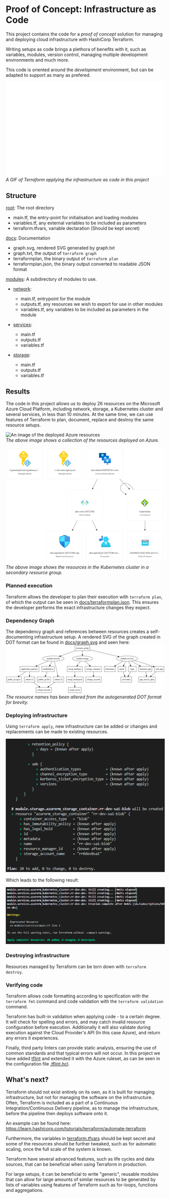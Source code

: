 # Proof of Concept: Infrastructure as Code

This project contains the code for a *proof of concept* solution for managing and deploying cloud infrastructure with HashiCorp Terraform.

Writing setups as code brings a plethora of benefits with it, such as variables, modules, version control, managing multiple development environments and much more.

This code is oriented around the *development* environment, but can be adapted to support as many as prefered.

![A GIF of Terraform applying infrastructure to Azure](docs/terraformapplyplan.gif)  
*A GIF of Terraform applying the infrastructure as code in this project*

## Structure
[root](./): The root directory  
- main.tf, the entry-point for initialisation and loading modules
- variables.tf, any external variables to be included as parameters
- terraform.tfvars, variable declaration (Should be kept secret)

[docs](./docs): Documentation  
- graph.svg, rendered SVG generated by graph.txt
- graph.txt, the output of `terraform graph`
- terraformplan, the binary output of `terraform plan`
- terraformplan.json, the binary output converted to readable JSON format

[modules](./modules): A subdirectory of modules to use.
- [network](./modules/network):
  - main.tf, entrypoint for the module
  - outputs.tf, any resources we wish to export for use in other modules
  - variables.tf, any variables to be included as parameters in the module

- [services](./modules/services):
  - main.tf
  - outputs.tf
  - variables.tf

- [storage](./modules/storage):
  - main.tf
  - outputs.tf
  - variables.tf

## Results
The code in this project allows us to deploy 26 resources on the Microsoft Azure Cloud Platform, including network, storage, a Kubernetes cluster and several services, in less than 10 minutes. At the same time, we can use features of Terraform to plan, document, replace and destroy the same resource setups.

![An image of the deployed Azure resources](https://user-images.githubusercontent.com/35559774/169312435-226df750-afbe-4ebb-98ca-0973ec51fa09.png)  
*The above image shows a collection of the resources deployed on Azure.*  

![An image of the Kubernetes cluster deployed on Azure](docs/azurekubernetes.png)  
*The above image shows the resources in the Kubernetes cluster in a secondary resource group.*  

### Planned execution
Terraform allows the developer to plan their execution with `terraform plan`, of which the output can be seen in [docs/terraformplan.json](./docs/terraformplan.json). This ensures the developer performs the exact infrastructure changes they expect.

### Dependency Graph
The dependency graph and references between resources creates a self-documenting infrastructure setup. A rendered SVG of the graph created in DOT format can be found in [docs/graph.svg](docs/graph.svg) and seen here:  
![An image of the DiGraph created by terraform graph](docs/graph_altered.svg)  
_The resource names has been altered from the autogenerated DOT format for brevity._

### Deploying infrastructure
Using `terraform apply`, new infrastructure can be added or changes and replacements can be made to existing resources.

![An image of the console output of terraform apply](docs/terraformapply.png)  

Which leads to the following result:  

![An image of the result of terraform apply, 20 resources created](docs/terraformapplycomplete.png)  

### Destroying infrastructure
Resources managed by Terraform can be torn down with `terraform destroy`.

### Verifying code
Terraform allows code formatting according to specification with the `terraform fmt` command and code validation with the `terraform validation` command.

Terraform has built-in validation when applying code - to a certain degree. It will check for spelling and errors, and may catch invalid resource configuration before execution. Additionally it will also validate during execution against the Cloud Provider's API (In this case Azure), and return any errors it experiences.

Finally, third party linters can provide static analysis, ensuring the use of common standards and that typical errors will not occur. In this project we have added [tflint](https://github.com/terraform-linters/tflint) and extended it with the Azure ruleset, as can be seen in the configuration file [.tflint.hcl](./.tflint.hcl).

## What's next?
Terraform should not exist entirely on its own, as it is built for managing infrastructure, but not for managing the software on the infrastructure.
Often, Terraform is included as a part of a Continuous Integration/Continuous Delivery pipeline, as to manage the infrastructure, before the pipeline then deploys software onto it.

An example can be found here: https://learn.hashicorp.com/tutorials/terraform/automate-terraform  

Furthermore, the variables in [terraform.tfvars](./terraform.tfvars) should be kept secret and some of the resources should be further tweaked, such as for automatic scaling, once the full scale of the system is known.

Terraform have several advanced features, such as life cycles and data sources, that can be beneficial when using Terraform in production.

For large setups, it can be beneficial to write "generic", reusable modules that can allow for large amounts of similar resources to be generated by lists of variables using features of Terraform such as for-loops, functions and aggregations.

